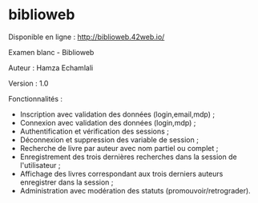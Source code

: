 # biblioweb
Disponible en ligne : http://biblioweb.42web.io/
 
 Examen blanc - Biblioweb
 
 Auteur : Hamza Echamlali

 Version : 1.0

Fonctionnalités :
- Inscription avec validation des données (login,email,mdp) ;
- Connexion avec validation des données (login,mdp) ;
- Authentification et vérification des sessions ;
- Déconnexion et suppression des variable de session ;
- Recherche de livre par auteur avec nom partiel ou complet ;
- Enregistrement des trois dernières recherches dans la session de l'utilisateur ;
- Affichage des livres correspondant aux trois derniers auteurs enregistrer dans la session ;
- Administration avec modération des statuts (promouvoir/retrograder).
